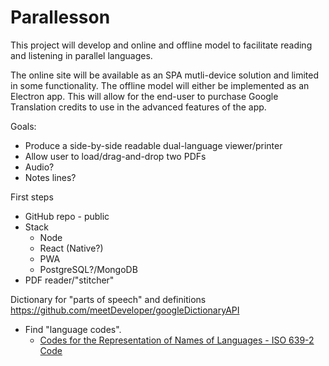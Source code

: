 # Parallesson

This project will develop and online and offline model to facilitate reading and listening in parallel languages.

The online site will be available as an SPA mutli-device solution and limited in some functionality. The offline model will either be implemented as an Electron app. This will allow for the end-user to purchase Google Translation credits to use in the advanced features of the app.

Goals:

- Produce a side-by-side readable dual-language viewer/printer
- Allow user to load/drag-and-drop two PDFs
- Audio?
- Notes lines?

First steps
- GitHub repo - public
- Stack
  - Node
  - React (Native?)
  - PWA
  - PostgreSQL?/MongoDB
- PDF reader/"stitcher"

Dictionary for "parts of speech" and definitions
https://github.com/meetDeveloper/googleDictionaryAPI
- Find "language codes".
  - [Codes for the Representation of Names of Languages - ISO 639-2 Code](https://www.loc.gov/standards/iso639-2/php/code_list.php)
